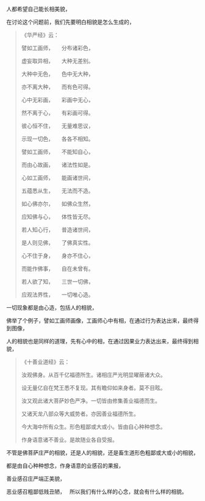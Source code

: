人都希望自己能长相美貌，

在讨论这个问题前，我们先要明白相貌是怎么生成的，

> 《华严经》云：
> 
> 譬如工画师，　　分布诸彩色，　
> 
> 虚妄取异相，　　大种无差别。　
> 
> 大种中无色，　　色中无大种，　
> 
> 亦不离大种，　　而有色可得。　
> 
> 心中无彩画，　　彩画中无心，　
> 
> 然不离于心，　　有彩画可得。　
> 
> 彼心恒不住，　　无量难思议，　
> 
> 示现一切色，　　各各不相知。　
> 
> 譬如工画师，　　不能知自心，　
> 
> 而由心故画，　　诸法性如是。　
> 
> 心如工画师，　　能画诸世间，　
> 
> 五蕴悉从生，　　无法而不造。　
> 
> 如心佛亦尔，　　如佛众生然，　
> 
> 应知佛与心，　　体性皆无尽。　
> 
> 若人知心行，　　普造诸世间，　
> 
> 是人则见佛，　　了佛真实性。　
> 
> 心不住于身，　　身亦不住心，　
> 
> 而能作佛事，　　自在未曾有。　
> 
> 若人欲了知，　　三世一切佛，　
> 
> 应观法界性，　　一切唯心造。

一切现象都是由心造，包括人的相貌，

佛举了个例子，譬如工画师画像，工画师心中有相，在通过行为表达出来，最终得到图像，

人的相貌也是同样的道理，先有心中的相，在通过因果业力表达出来，最终得到相貌，

> 《十善业道经》云：
> 
> 汝观佛身。从百千亿福德所生。诸相庄严光明显曜蔽诸大众。
> 
> 设无量亿自在梵王悉不复现。其有瞻仰如来身者。莫不目眩。
> 
> 汝又观此诸大菩萨妙色严净。一切皆由修集善业福德而生。
> 
> 又诸天龙八部众等大威势者。亦因善业福德所生。
> 
> 今大海中所有众生。形色粗鄙或大或小。皆由自心种种想念。
> 
> 作身语意诸不善业。是故随业各自受报。

不管是佛菩萨庄严的相貌，还是人的相貌，还是畜生道形色粗鄙或大或小的相貌，

都是由自心种种想念，作身语意的业感召的果报，

善业感召庄严端正美貌，

恶业感召粗鄙低贱丑陋，
&nbsp;
所以我们有什么样的心念，就会有什么样的相貌。